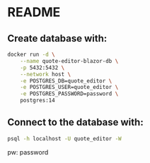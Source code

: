 # README

## Create database with:

```sh
docker run -d \
    --name quote-editor-blazor-db \
    -p 5432:5432 \
    --network host \
    -e POSTGRES_DB=quote_editor \
    -e POSTGRES_USER=quote_editor \
    -e POSTGRES_PASSWORD=password \
    postgres:14
```

## Connect to the database with:

```sh
psql -h localhost -U quote_editor -W
```
pw: password
